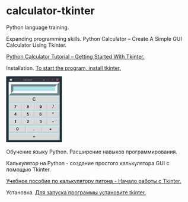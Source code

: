 # calculator-tkinter
Python language training. 

Expanding programming skills.
Python Calculator – Create A Simple GUI Calculator Using Tkinter.

[Python Calculator Tutorial – Getting Started With Tkinter.](https://www.simplifiedpython.net/python-calculator/)

Installation.
[To start the program, install tkinter.](https://riptutorial.com/tkinter/example/3206/installation-or-setup)


<img src="calc.png" alt="" width="150"/> 


Обучение языку Python. 
Расширение навыков программирования.

Калькулятор на Python - создание простого калькулятора GUI с помощью Tkinter.

[Учебное пособие по калькулятору питона - Начало работы с Tkinter.](https://www.simplifiedpython.net/python-calculator/)

Установка.
[Для запуска программы установите tkinter.](https://riptutorial.com/tkinter/example/3206/installation-or-setup)
